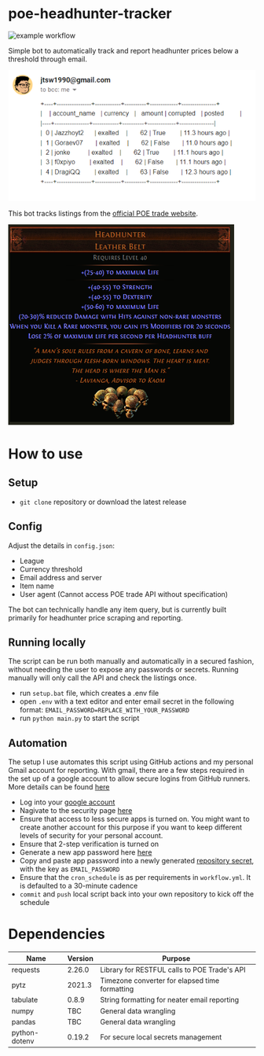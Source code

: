 # poe-headhunter-tracker
![example workflow](https://github.com/github.com/jtsw1990/poe-headhunter/actions/workflows/workflow.yml/badge.svg)

Simple bot to automatically track and report headhunter prices below a threshold through email.

![alt text](assets/email_example_v1.png)

This bot tracks listings from the [official POE trade website](https://www.pathofexile.com/trade).

![alt text](assets/headhunter_tooltip.png)



# How to use

## Setup

- `git clone` repository or download the latest release


## Config

Adjust the details in `config.json`:
- League
- Currency threshold
- Email address and server
- Item name
- User agent (Cannot access POE trade API without specification)

The bot can technically handle any item query, but is currently built primarily for headhunter price scraping and reporting.

## Running locally

The script can be run both manually and automatically in a secured fashion, without needing the user to expose any passwords or secrets.
Running manually will only call the API and check the listings once.

- run `setup.bat` file, which creates a .env file
- open `.env` with a text editor and enter email secret in the following format:
    `EMAIL_PASSWORD=REPLACE_WITH_YOUR_PASSWORD`
- run `python main.py` to start the script


## Automation

The setup I use automates this script using GitHub actions and my personal Gmail account for reporting.
With gmail, there are a few steps required in the set up of a google account to allow secure logins from GitHub runners.
More details can be found [here]()

- Log into your [google account](https://myaccount.google.com/?utm_source=sign_in_no_continue)
- Nagivate to the security page [here](https://myaccount.google.com/security)
- Ensure that access to less secure apps is turned on. You might want to create another account for this purpose if you want to keep different levels of security for your personal account.
- Ensure that 2-step verification is turned on
- Generate a new app password here [here](https://myaccount.google.com/apppasswords?rapt=AEjHL4PXuRfcGM272Fn2O5BulRNILUfhqfKVHNuKKEi6gO-17YkzFcyGSq2SLX2NmyjNdZr3zwD_4TmRFQmKx6KUYDjK1H9wrQ)
- Copy and paste app password into a newly generated [repository secret](https://github.com/jtsw1990/poe-headhunter/settings/secrets/actions), with the key as `EMAIL_PASSWORD`
- Ensure that the `cron_schedule` is as per requirements in `workflow.yml`. It is defaulted to a 30-minute cadence
- `commit` and `push` local script back into your own repository to kick off the schedule

# Dependencies

| Name  | Version | Purpose |
| ------------- | ------------- | ----------- |
| requests  | 2.26.0 | Library for RESTFUL calls to POE Trade's API |
| pytz  | 2021.3 | Timezone converter for elapsed time formatting |
| tabulate | 0.8.9 | String formatting for neater email reporting |
| numpy | TBC | General data wrangling |
| pandas | TBC | General data wrangling |
| python-dotenv | 0.19.2 | For secure local secrets management |